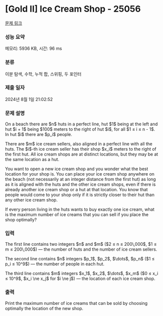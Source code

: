 # [Gold II] Ice Cream Shop - 25056 

[문제 링크](https://www.acmicpc.net/problem/25056) 

### 성능 요약

메모리: 5936 KB, 시간: 96 ms

### 분류

이분 탐색, 수학, 누적 합, 스위핑, 두 포인터

### 제출 일자

2024년 8월 1일 21:02:52

### 문제 설명

<p>On a beach there are $n$ huts in a perfect line, hut $1$ being at the left and hut $i + 1$ being $100$ meters to the right of hut $i$, for all $1 ≤ i ≤ n - 1$. In hut $i$ there are $p_i$ people.</p>

<p>There are $m$ ice cream sellers, also aligned in a perfect line with all the huts. The $i$-th ice cream seller has their shop $x_i$ meters to the right of the first hut. All ice cream shops are at distinct locations, but they may be at the same location as a hut.</p>

<p>You want to open a new ice cream shop and you wonder what the best location for your shop is. You can place your ice cream shop anywhere on the beach (not necessarily at an integer distance from the first hut) as long as it is aligned with the huts and the other ice cream shops, even if there is already another ice cream shop or a hut at that location. You know that people would come to your shop only if it is strictly closer to their hut than any other ice cream shop.</p>

<p>If every person living in the huts wants to buy exactly one ice cream, what is the maximum number of ice creams that you can sell if you place the shop optimally?</p>

### 입력 

 <p>The first line contains two integers $n$ and $m$ ($2 ≤ n ≤ 200\,000$, $1 ≤ m ≤ 200\,000$) — the number of huts and the number of ice cream sellers.</p>

<p>The second line contains $n$ integers $p_1$, $p_2$, $\dots$, $p_n$ ($1 ≤ p_i ≤ 10^9$) — the number of people in each hut.</p>

<p>The third line contains $m$ integers $x_1$, $x_2$, $\dots$, $x_m$ ($0 ≤ x_i ≤ 10^9$, $x_i \ne x_j$ for $i \ne j$) — the location of each ice cream shop.</p>

### 출력 

 <p>Print the maximum number of ice creams that can be sold by choosing optimally the location of the new shop.</p>

